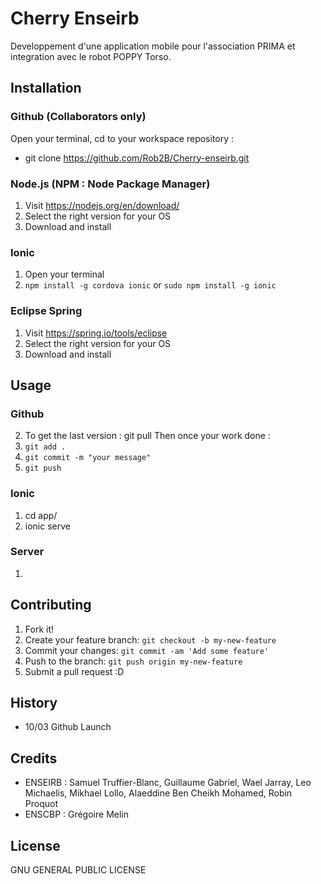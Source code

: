 
# Cherry Enseirb
Developpement d'une application mobile pour l'association PRIMA et integration avec le robot POPPY Torso.

## Installation 

### Github (Collaborators only)
Open your terminal, cd to your workspace repository :
- git clone https://github.com/Rob2B/Cherry-enseirb.git

### Node.js (NPM : Node Package Manager)
1. Visit https://nodejs.org/en/download/
2. Select the right version for your OS
3. Download and install

### Ionic
1. Open your terminal
2. `npm install -g cordova ionic` or `sudo npm install -g ionic`

### Eclipse Spring
1. Visit https://spring.io/tools/eclipse
2. Select the right version for your OS
3. Download and install

## Usage

### Github 
2. To get the last version : git pull 
Then once your work done :
2. `git add .`
3. `git commit -m "your message"`
4. `git push`

### Ionic
1. cd app/
2. ionic serve

### Server
1.

## Contributing
1. Fork it!
2. Create your feature branch: `git checkout -b my-new-feature`
3. Commit your changes: `git commit -am 'Add some feature'`
4. Push to the branch: `git push origin my-new-feature`
5. Submit a pull request :D

## History
- 10/03 Github Launch

## Credits
+ ENSEIRB : Samuel Truffier-Blanc, Guillaume Gabriel, Wael Jarray, Leo Michaelis, Mikhael Lollo, Alaeddine Ben Cheikh Mohamed, Robin Proquot
+ ENSCBP : Grégoire Melin

## License
GNU GENERAL PUBLIC LICENSE
